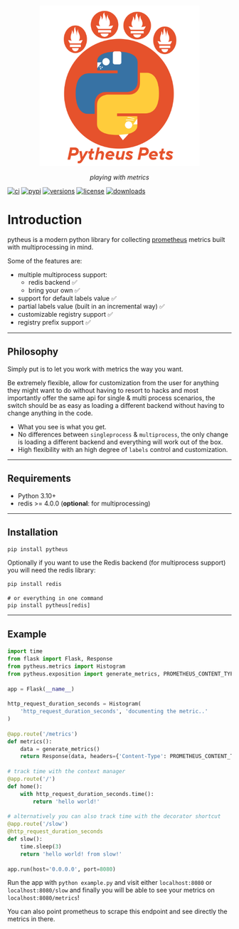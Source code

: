 <p align="center">
  <img width="360px" src="/img/pytheus-logo.png" alt='pytheus'>
</p>
<p align="center">
    <em>playing with metrics</em>
</p>

[![ci](https://github.com/Llandy3d/pytheus/workflows/ci/badge.svg?event=push)](https://github.com/Llandy3d/pytheus/actions?query=event%3Apush+branch%3Amain+workflow%3Aci)
[![pypi](https://img.shields.io/pypi/v/pytheus.svg)](https://pypi.python.org/pypi/pytheus)
[![versions](https://img.shields.io/pypi/pyversions/pytheus.svg)](https://github.com/Llandy3d/pytheus)
[![license](https://img.shields.io/github/license/Llandy3d/pytheus.svg)](https://github.com/Llandy3d/pytheus/blob/main/LICENSE)
[![downloads](https://pepy.tech/badge/pytheus/month)](https://pepy.tech/project/pytheus)

# Introduction

pytheus is a modern python library for collecting [prometheus](https://prometheus.io/docs/introduction/overview/) metrics built with multiprocessing in mind.

Some of the features are:

  - multiple multiprocess support:
    - redis backend ✅
    - bring your own ✅
  - support for default labels value ✅
  - partial labels value (built in an incremental way) ✅
  - customizable registry support ✅
  - registry prefix support ✅

---

## Philosophy

Simply put is to let you work with metrics the way you want.

Be extremely flexible, allow for customization from the user for anything they might want to do without having to resort to hacks and most importantly offer the same api for single & multi process scenarios, the switch should be as easy as loading a different backend without having to change anything in the code.

- What you see is what you get.
- No differences between `singleprocess` & `multiprocess`, the only change is loading a different backend and everything will work out of the box.
- High flexibility with an high degree of `labels` control and customization.

---

## Requirements

- Python 3.10+
- redis >= 4.0.0 (**optional**: for multiprocessing)

---

## Installation

```
pip install pytheus
```

Optionally if you want to use the Redis backend (for multiprocess support) you will need the redis library:
```
pip install redis

# or everything in one command
pip install pytheus[redis]
```

---

## Example

```python title="example.py"
import time
from flask import Flask, Response
from pytheus.metrics import Histogram
from pytheus.exposition import generate_metrics, PROMETHEUS_CONTENT_TYPE

app = Flask(__name__)

http_request_duration_seconds = Histogram(
    'http_request_duration_seconds', 'documenting the metric..'
)

@app.route('/metrics')
def metrics():
    data = generate_metrics()
    return Response(data, headers={'Content-Type': PROMETHEUS_CONTENT_TYPE})

# track time with the context manager
@app.route('/')
def home():
    with http_request_duration_seconds.time():
        return 'hello world!'

# alternatively you can also track time with the decorator shortcut
@app.route('/slow')
@http_request_duration_seconds
def slow():
    time.sleep(3)
    return 'hello world! from slow!'

app.run(host='0.0.0.0', port=8080)
```

Run the app with `python example.py` and visit either `localhost:8080` or `localhost:8080/slow` and finally you will be able to see your metrics on `localhost:8080/metrics`!

You can also point prometheus to scrape this endpoint and see directly the metrics in there.
